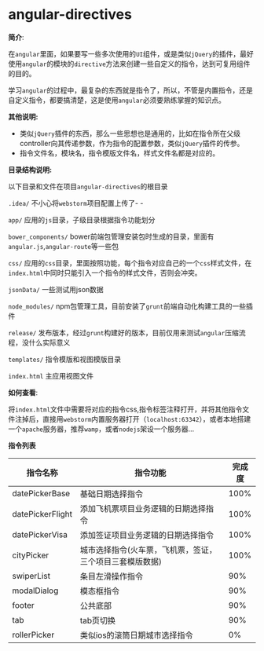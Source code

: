 # angular-directives

__简介__:

在`angular`里面，如果要写一些多次使用的`UI`组件，或是类似`jQuery`的插件，最好使用`angular`的模块的`directive`方法来创建一些自定义的指令，达到可复用组件的目的。

学习`angular`的过程中，最复杂的东西就是指令了，所以，不管是内置指令，还是自定义指令，都要搞清楚，这是使用`angular`必须要熟练掌握的知识点。


__其他说明:__

*	类似`jQuery`插件的东西，那么一些思想也是通用的，比如在指令所在父级controller向其传递参数，作为指令的配置参数，类似`jQuery`插件的传参。
*	指令文件名，模块名，指令模版文件名，样式文件名都是对应的。

__目录结构说明:__

以下目录和文件在项目`angular-directives`的根目录

`.idea/`	不小心将`webstorm`项目配置上传了- -

`app/` 应用的`js`目录，子级目录根据指令功能划分

`bower_components/`	bower前端包管理安装包时生成的目录，里面有`angular.js`,`angular-route`等一些包

`css/` 应用的`css`目录，里面按照功能，每个指令对应自己的一个`css`样式文件，在`index.html`中同时只能引入一个指令的样式文件，否则会冲突。

`jsonData/` 一些测试用json数据

`node_modules/` npm包管理工具，目前安装了`grunt`前端自动化构建工具的一些插件

`release/`  发布版本，经过`grunt`构建好的版本，目前仅用来测试`angular`压缩流程，没什么实际意义

`templates/` 指令模版和视图模版目录

`index.html`  主应用视图文件

__如何查看__:

将`index.html`文件中需要将对应的指令css,指令标签注释打开，并将其他指令文件注掉后，直接用`webstorm`内置服务器打开（`localhost:63342`），或者本地搭建一个`apache`服务器，推荐`wamp`，或者`nodejs`架设一个服务器...

__指令列表__

|指令名称|指令功能|完成度|
|---|---|---|
|datePickerBase|基础日期选择指令|100%|
|datePickerFlight|添加飞机票项目业务逻辑的日期选择指令|100%|
|datePickerVisa|添加签证项目业务逻辑的日期选择指令|100%|
|cityPicker|城市选择指令(火车票，飞机票，签证，三个项目三套模版数据)|100%|
|swiperList|条目左滑操作指令|90%|
|modalDialog|模态框指令|90%|
|footer|公共底部|90%|
|tab|tab页切换|90%|
|rollerPicker|类似ios的滚筒日期城市选择指令|0%|



